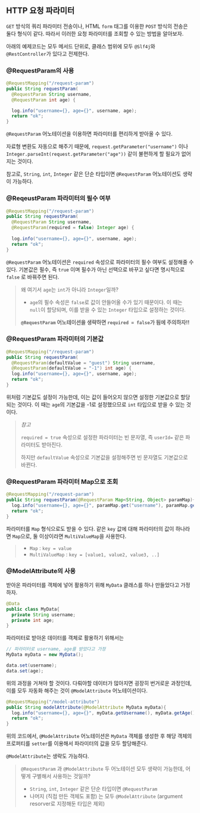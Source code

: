 ## HTTP 요청 파라미터

`GET` 방식의 쿼리 파라미터 전송이나, HTML `form` 태그를 이용한 `POST` 방식의 전송은 둘다 형식이 같다. 따라서 이러한 요청 파라미터를 조회할 수 있는 방법을 알아보자.

아래의 예제코드는 모두 메서드 단위로, 클래스 범위에 모두 `@Slf4j`와 `@RestController`가 있다고 전제한다.



### @RequestParam의 사용

````java
@RequestMapping("/request-param")
public String requestParam(
  @RequestParam String username,
  @RequestParam int age) {

  log.info("username={}, age={}", username, age);
  return "ok";
}
````

`@RequestParam` 어노테이션을 이용하면 파라미터를 편리하게 받아올 수 있다.

자료형 변환도 자동으로 해주기 때문에, `request.getParameter("username")` 이나 `Integer.parseInt(request.getParameter("age"))` 같이 불편하게 할 필요가 없어지는 것이다.

참고로, `String`, `int`, `Integer` 같은 단순 타입이면 `@RequestParam` 어노테이션도 생략이 가능하다.



### @ReqeustParam 파라미터의 필수 여부

````java
@RequestMapping("/request-param")
public String requestParam(
  @RequestParam String username,
  @RequestParam(required = false) Integer age) {
  
  log.info("username={}, age={}", username, age);
  return "ok";
}
````

`@RequestParam` 어노테이션은 `required` 속성으로 파라미터의 필수 여부도 설정해줄 수 있다. 기본값은 필수, 즉 `true` 이며 필수가 아닌 선택으로 바꾸고 싶다면 명시적으로 `false` 로 바꿔주면 된다.

> 왜 여기서 `age`는 `int`가 아니라 `Integer`일까?
>
> - `age`의 필수 속성은 `false`로 값이 안들어올 수가 있기 때문이다. 이 때는 `null`이 할당되며, 이를 받을 수 있는 `Integer` 타입으로 설정하는 것이다.
>
> **`@RequestParam` 어노테이션을 생략하면 `required = false`가 됨에 주의하자!!**



### @RequestParam 파라미터의 기본값

````java
@RequestMapping("/request-param")
public String requestParam(
  @RequestParam(defaultValue = "guest") String username,
  @RequestParam(defaultValue = "-1") int age) {
  log.info("username={}, age={}", username, age);
  return "ok";
}
````

위처럼 기본값도 설정이 가능한데, 이는 값이 들어오지 않으면 설정한 기본값으로 할당되는 것이다. 이 때는 `age`의 기본값을 -1로 설정했으므로 `int` 타입으로 받을 수 있는 것이다.

> *참고*
>
> `required = true` 속성으로 설정한 파라미터는 빈 문자열, 즉 `userId=` 같은 파라미터도 받아진다.
>
> 하지만 `defaultValue` 속성으로 기본값을 설정해주면 빈 문자열도 기본값으로 바뀐다.



### @RequestParam 파라미터 Map으로 조회

````java
@RequestMapping("/request-param")
public String requestParam(@RequestParam Map<String, Object> paramMap){
  log.info("username={}, age={}", paramMap.get("username"), paramMap.get("age"));
  return "ok";
}
````

파라미터를 `Map` 형식으로도 받을 수 있다. 같은 `key` 값에 대해 파라미터의 값이 하나라면 `Map`으로, 둘 이상이라면 `MultiValueMap`을 사용한다.

> - `Map` : `key = value`
> - `MultiValueMap` : `key = [value1, value2, value3, ..]`

 

### @ModelAttribute의 사용

받아온 파라미터를 객체에 넣어 활용하기 위해 `MyData` 클래스를 하나 만들었다고 가정하자.

````java
@Data
public class MyData{
  private String username;
  private int age;
}
````

파라미터로 받아온 데이터를 객체로 활용하기 위해서는

````java
// 파라미터로 username, age를 받았다고 가정
MyData myData = new MyData();

data.set(username);
data.set(age);
````

위의 과정을 거쳐야 할 것이다. 다뤄야할 데이터가 많아지면 굉장히 번거로운 과정인데, 이를 모두 자동화 해주는 것이 `@ModelAttribute` 어노테이션이다.

````java
@RequestMapping("/model-attribute")
public String modelAttribute(@ModelAttribute MyData myData){
  log.info("username={}, age={}", myData.getUsername(), myData.getAge());
  return "ok";
}
````

위의 코드에서, `@ModelAttribute` 어노테이션은 `MyData` 객체를 생성한 후 해당 객체의 프로퍼티를 `setter`를 이용해서 파라미터의 값을 모두 할당해준다.

`@ModelAttribute`는 생략도 가능하다.

> `@RequestParam` 과 `@ModelAttribute` 두 어노테이션 모두 생략이 가능한데, 어떻게 구별해서 사용하는 것일까?
>
> - `String`, `int`, `Integer` 같은 단순 타입이면 `@RequestParam`
> - 나머지 (직접 만든 객체도 포함) 는 모두 `@ModelAttribute` (argument resorver로 지정해둔 타입은 제외)